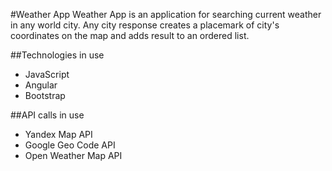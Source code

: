 #Weather App
Weather App is an application for searching current weather in any world city.
Any city response creates a placemark of city's coordinates on the map and adds result to an ordered list.

##Technologies in use
- JavaScript
- Angular
- Bootstrap

##API calls in use
+ Yandex Map API
+ Google Geo Code API
+ Open Weather Map API
